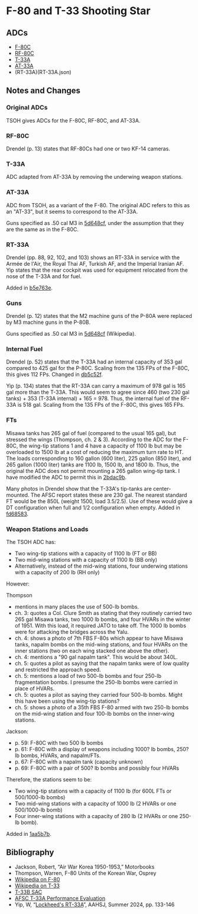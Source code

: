 # F-80 and T-33 Shooting Star

## ADCs

- [F-80C](F-80C.json)
- [RF-80C](RF-80C.json)
- [T-33A](T-33A.json)
- [AT-33A](AT-33A.json)
- (RT-33A)(RT-33A.json)

## Notes and Changes

### Original ADCs

TSOH gives ADCs for the F-80C, RF-80C, and AT-33A.

### RF-80C

Drendel (p. 13) states that RF-80Cs had one or two KF-14 cameras.

### T-33A

ADC adapted from AT-33A by removing the underwing weapon stations.

### AT-33A

ADC from TSOH, as a variant of the F-80. The original ADC refers to this as an "AT-33", but it seems to correspond to the AT-33A.

Guns specified as .50 cal M3 in [5d648cf](https://github.com/alanwatsonforster/glass/commit/5d648cfe184e56db52e87879456f3b8b4f05f358), under the assumption that they are the same as in the F-80C.

### RT-33A

Drendel (pp. 88, 92, 102, and 103) shows an RT-33A in service with the Armée de l'Air, the Royal Thai AF, Turkish AF, and the Imperial Iranian AF. Yip states that the rear cockpit was used for equipment relocated from the nose of the T-33A and for fuel.

Added in [b5e763e](https://github.com/alanwatsonforster/glass/commit/b5e763e9e925c6f808ab7000c7ba832a6382bc06).

### Guns

Drendel (p. 12) states that the M2 machine guns of the P-80A were replaced by M3 machine guns in the P-80B.

Guns specified as .50 cal M3 in [5d648cf](https://github.com/alanwatsonforster/glass/commit/5d648cfe184e56db52e87879456f3b8b4f05f358) (Wikipedia).

### Internal Fuel

Drendel (p. 52) states that the T-33A had an internal capacity of 353 gal compared to 425 gal for the P-80C. Scaling from the 135 FPs of the F-80C, this gives 112 FPs. Changed in [db5c52f](https://github.com/alanwatsonforster/glass/commit/db5c52f564f379a3e7268709ee95afe27e91fe05).

Yip (p. 134) states that the RT-33A can carry a maximum of 978 gal is 165 gal more than the T-33A. This would seem to agree since 460 (two 230 gal tanks) + 353 (T-33A internal) + 165 = 978. Thus, the internal fuel of the RF-33A is 518 gal. Scaling from the 135 FPs of the F-80C, this gives 165 FPs.

### FTs

Misawa tanks has 265 gal of fuel (compared to the usual 165 gal), but stressed the wings (Thompson, ch. 2 & 3). According to the ADC for the F-80C, the wing-tip stations 1 and 4 have a capacity of 1100 lb but may be overloaded to 1500 lb at a cost of reducing the maximum turn rate to HT. The loads corresponding to 160 gallon (600 liter), 225 gallon (850 liter), and 265 gallon (1000 liter) tanks are 1100 lb, 1500 lb, and 1800 lb. Thus, the original the ADC does not permit mounting a 265 gallon wing-tip tank. I have modified the ADC to permit this in [2bdac9b](https://github.com/alanwatsonforster/glass/commit/2bdac9bca63a80d6df43ce8388d179c18d7fe8f7).

Many photos in Drendel show that the T-33A's tip-tanks are center-mounted. The AFSC report states these are 230 gal. The nearest standard FT would be the 850L (weight 1500, load 3.5/2.5). Use of these would give a DT configuration when full and 1/2 configuration when empty. Added in [fd68583](https://github.com/alanwatsonforster/glass/commit/fd68583e0eee0a82df7a9fdefb6e2201f3b2c88a).

### Weapon Stations and Loads

The TSOH ADC has:

- Two wing-tip stations with a capacity of 1100 lb (FT or BB)
- Two mid-wing stations with a capacity of 1100 lb (BB only)
- Alternatively, instead of the mid-wing stations, four underwing stations with a capacity of 200 lb (RH only)

However:

Thompson
- mentions in many places the use of 500-lb bombs.
- ch. 3: quotes a Col. Clure Smith as stating that they routinely carried two 265 gal Misawa tanks, two 1000 lb bombs, and four HVARs in the winter of 1951. With this load, it required JATO to take off. The 1000 lb bombs were for attacking the bridges across the Yalu.
- ch. 4: shows a photo of 7th FBS F-80s which appear to have Misawa tanks, napalm bombs on the mid-wing stations, and four HVARs on the inner stations (two on each wing stacked one above the other).
- ch. 4: mentions a "90 gal napalm tank". This would be about 340L.
- ch. 5: quotes a pilot as saying that the napalm tanks were of low quality and restricted the approach speed.
- ch. 5: mentions a load of two 500-lb bombs and four 250-lb fragmentation bombs. I presume the 250-lb bombs were carried in place of HVARs.
- ch. 5: quotes a pilot as saying they carried four 500-lb bombs. Might this have been using the wing-tip stations?
- ch. 5: shows a photo of a 35th FBS F-80 armed with two 250-lb bombs on the mid-wing station and four 100-lb bombs on the inner-wing stations.

Jackson:
- p. 59: F-80C with two 500 lb bombs
- p. 61: F-80C with a display of weapons including 1000? lb bombs, 250? lb bombs, HVARs, and napalm/FTs.
- p. 67: F-80C with a napalm tank (capacity unknown)
- p. 69: F-80C with a pair of 500? lb bombs and possibly four HVARs


Therefore, the stations seem to be:

- Two wing-tip stations with a capacity of 1100 lb (for 600L FTs or 500/1000-lb bombs)
- Two mid-wing stations with a capacity of 1000 lb (2 HVARs or one 500/1000-lb bomb)
- Four inner-wing stations with a capacity of 280 lb (2 HVARs or one 250-lb bomb).

Added in [1aa5b7b](https://github.com/alanwatsonforster/glass/commit/1aa5b7bb74aa86a4094d6d2119758389c36d69a8).

## Bibliography

- Jackson, Robert, “Air War Korea 1950-1953,” Motorbooks
- Thompson, Warren, F-80 Units of the Korean War, Osprey
- [Wikipedia on F-80](https://en.wikipedia.org/wiki/Lockheed_P-80_Shooting_Star)
- [Wikipedia on T-33](https://en.wikipedia.org/wiki/Lockheed_T-33)
- [T-33B SAC](https://www.aahs-online.org/images/Navy_SAC/T-33B.pdf)
- [AFSC T-33A Performance Evaluation](https://apps.dtic.mil/sti/tr/pdf/AD0258317.pdf)
- Yip, W, “[Lockheed's RT-33A](https://www.aahs-online.org/pubs/journals/files/692133.pdf)”, AAHSJ, Summer 2024, pp. 133-146

